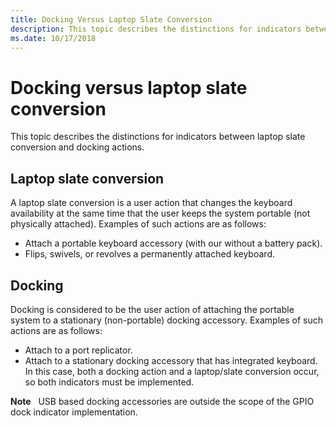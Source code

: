 ```yaml
---
title: Docking Versus Laptop Slate Conversion
description: This topic describes the distinctions for indicators between laptop slate conversion and docking actions.
ms.date: 10/17/2018
---
```


# Docking versus laptop slate conversion


This topic describes the distinctions for indicators between laptop slate conversion and docking actions.

## <span id="Laptop_slate_conversion"></span><span id="laptop_slate_conversion"></span><span id="LAPTOP_SLATE_CONVERSION"></span>Laptop slate conversion


A laptop slate conversion is a user action that changes the keyboard availability at the same time that the user keeps the system portable (not physically attached). Examples of such actions are as follows:

-   Attach a portable keyboard accessory (with our without a battery pack).
-   Flips, swivels, or revolves a permanently attached keyboard.

## <span id="Docking"></span><span id="docking"></span><span id="DOCKING"></span>Docking


Docking is considered to be the user action of attaching the portable system to a stationary (non-portable) docking accessory. Examples of such actions are as follows:

-   Attach to a port replicator.
-   Attach to a stationary docking accessory that has integrated keyboard. In this case, both a docking action and a laptop/slate conversion occur, so both indicators must be implemented.

**Note**  
USB based docking accessories are outside the scope of the GPIO dock indicator implementation.

 

 

 




